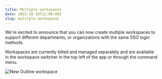 ```yaml
---
title: Multiple workspaces
date: 2022-10-16T12:00:00Z
slug: multiple-workspaces
---
```


We're excited to announce that you can now create multiple workspaces to support different departments, or organizations with the same SSO login methods.

Workspaces are currently billed and managed separately and are available in the workspace switcher in the top left of the app or through the command menu.

![New Outline workspace](/images/new-workspace.png)
